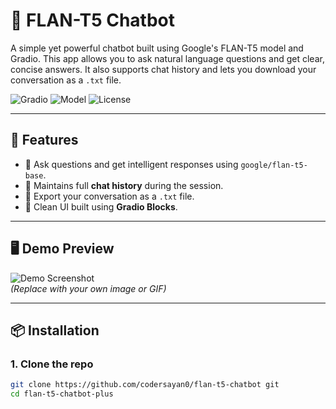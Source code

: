 # 🧠 FLAN-T5 Chatbot

A simple yet powerful chatbot built using Google's FLAN-T5 model and Gradio. This app allows you to ask natural language questions and get clear, concise answers. It also supports chat history and lets you download your conversation as a `.txt` file.

![Gradio](https://img.shields.io/badge/UI-Gradio-ffb86c)
![Model](https://img.shields.io/badge/Model-FLAN--T5-blue)
![License](https://img.shields.io/badge/license-MIT-green)

---

## 🚀 Features

- 🔎 Ask questions and get intelligent responses using `google/flan-t5-base`.
- 💬 Maintains full **chat history** during the session.
- 📁 Export your conversation as a `.txt` file.
- 🧱 Clean UI built using **Gradio Blocks**.

---

## 🖥️ Demo Preview

![Demo Screenshot](https://github.com/codersayan0/flan-t5-chatbot/assets/flan-t5.png)  
*(Replace with your own image or GIF)*

---

## 📦 Installation

### 1. Clone the repo
```bash
git clone https://github.com/codersayan0/flan-t5-chatbot git
cd flan-t5-chatbot-plus
